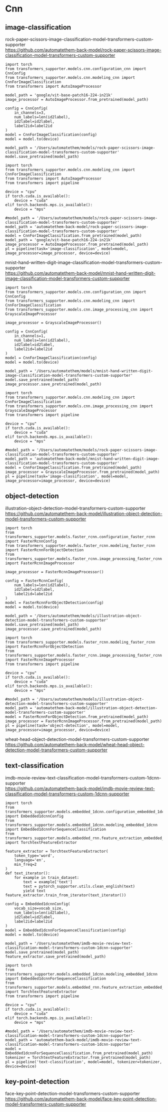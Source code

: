 # Cnn

## image-classification

rock-paper-scissors-image-classification-model-transformers-custom-supporter  
https://github.com/automatethem-back-model/rock-paper-scissors-image-classification-model-transformers-custom-supporter

```
import torch
from transformers_supporter.models.cnn.configuration_cnn import CnnConfig
from transformers_supporter.models.cnn.modeling_cnn import CnnForImageClassification
from transformers import AutoImageProcessor

model_path = 'google/vit-base-patch16-224-in21k'
image_processor = AutoImageProcessor.from_pretrained(model_path)

config = CnnConfig(
    in_channels=3,
    num_labels=len(id2label),
    id2label=id2label,
    label2id=label2id
)
model = CnnForImageClassification(config)
model = model.to(device)

model_path = '/Users/automatethem/models/rock-paper-scissors-image-classification-model-transformers-custom-supporter'
model.save_pretrained(model_path)
```

```
import torch
from transformers_supporter.models.cnn.modeling_cnn import CnnForImageClassification
from transformers import AutoImageProcessor
from transformers import pipeline

device = "cpu"
if torch.cuda.is_available():
    device = "cuda"
elif torch.backends.mps.is_available():
    device = "mps"

#model_path = '/Users/automatethem/models/rock-paper-scissors-image-classification-model-transformers-custom-supporter'
model_path = 'automatethem-back-model/rock-paper-scissors-image-classification-model-transformers-custom-supporter'
model = CnnForImageClassification.from_pretrained(model_path)
model_path = 'google/vit-base-patch16-224-in21k'
image_processor = AutoImageProcessor.from_pretrained(model_path) 
pl = pipeline(task='image-classification', model=model, image_processor=image_processor, device=device)
```

mnist-hand-written-digit-image-classification-model-transformers-custom-supporter  
https://github.com/automatethem-back-model/mnist-hand-written-digit-image-classification-model-transformers-custom-supporter

```
import torch
from transformers_supporter.models.cnn.configuration_cnn import CnnConfig
from transformers_supporter.models.cnn.modeling_cnn import CnnForImageClassification
from transformers_supporter.models.cnn.image_processing_cnn import GrayscaleImageProcessor

image_processor = GrayscaleImageProcessor()

config = CnnConfig(
    in_channels=1,
    num_labels=len(id2label),
    id2label=id2label,
    label2id=label2id
)
model = CnnForImageClassification(config)
model = model.to(device)

model_path = '/Users/automatethem/models/mnist-hand-written-digit-image-classification-model-transformers-custom-supporter'
model.save_pretrained(model_path)
image_processor.save_pretrained(model_path)
```

```
import torch
from transformers_supporter.models.cnn.modeling_cnn import CnnForImageClassification
from transformers_supporter.models.cnn.image_processing_cnn import GrayscaleImageProcessor
from transformers import pipeline

device = "cpu"
if torch.cuda.is_available():
    device = "cuda"
elif torch.backends.mps.is_available():
    device = "mps"

#model_path = '/Users/automatethem/models/rock-paper-scissors-image-classification-model-transformers-custom-supporter'
model_path = 'automatethem-back-model/mnist-hand-written-digit-image-classification-model-transformers-custom-supporter'
model = CnnForImageClassification.from_pretrained(model_path)
image_processor = GrayscaleImageProcessor.from_pretrained(model_path) 
pl = pipeline(task='image-classification', model=model, image_processor=image_processor, device=device)
```

## object-detection

illustration-object-detection-model-transformers-custom-supporter  
https://github.com/automatethem-back-model/illustration-object-detection-model-transformers-custom-supporter

```
import torch
from transformers_supporter.models.faster_rcnn.configuration_faster_rcnn import FasterRcnnConfig
from transformers_supporter.models.faster_rcnn.modeling_faster_rcnn import FasterRcnnForObjectDetection
from transformers_supporter.models.faster_rcnn.image_processing_faster_rcnn import FasterRcnnImageProcessor

image_processor = FasterRcnnImageProcessor()

config = FasterRcnnConfig(
    num_labels=len(id2label),
    id2label=id2label,
    label2id=label2id
)
model = FasterRcnnForObjectDetection(config)
model = model.to(device)

model_path = '/Users/automatethem/models/illustration-object-detection-model-transformers-custom-supporter'
model.save_pretrained(model_path)
image_processor.save_pretrained(model_path)
```

```
import torch
from transformers_supporter.models.faster_rcnn.modeling_faster_rcnn import FasterRcnnForObjectDetection
from transformers_supporter.models.faster_rcnn.image_processing_faster_rcnn import FasterRcnnImageProcessor
from transformers import pipeline

device = "cpu"
if torch.cuda.is_available():
    device = "cuda"
elif torch.backends.mps.is_available():
    device = "mps"

#model_path = '/Users/automatethem/models/illustration-object-detection-model-transformers-custom-supporter'
model_path = 'automatethem-back-model/illustration-object-detection-model-transformers-custom-supporter'
model = FasterRcnnForObjectDetection.from_pretrained(model_path)
image_processor = FasterRcnnImageProcessor.from_pretrained(model_path)
pl = pipeline(task='object-detection', model=model, image_processor=image_processor, device=device)
```

wheat-head-object-detection-model-transformers-custom-supporter  
https://github.com/automatethem-back-model/wheat-head-object-detection-model-transformers-custom-supporter

## text-classification

imdb-movie-review-text-classification-model-transformers-custom-1dcnn-supporter  
https://github.com/automatethem-back-model/imdb-movie-review-text-classification-model-transformers-custom-1dcnn-supporter

```
import torch
from transformers_supporter.models.embedded_1dcnn.configuration_embedded_1dcnn import Embedded1dcnnConfig
from transformers_supporter.models.embedded_1dcnn.modeling_embedded_1dcnn import Embedded1dcnnForSequenceClassification
from transformers_supporter.models.embedded_rnn.feature_extraction_embedded_rnn import TorchtextFeatureExtractor

feature_extractor = TorchtextFeatureExtractor(
    token_type='word',
    language='en',
    min_freq=2
)
def text_iterator():
    for example in train_dataset:
        text = example['text']
        text = pytorch_supporter.utils.clean_english(text)
        yield text
feature_extractor.train_from_iterator(text_iterator())

config = Embedded1dcnnConfig(
    vocab_size=vocab_size,
    num_labels=len(id2label),
    id2label=id2label,
    label2id=label2id
)
model = Embedded1dcnnForSequenceClassification(config)
model = model.to(device)

model_path = '/Users/automatethem/imdb-movie-review-text-classification-model-transformers-custom-1dcnn-supporter'
model.save_pretrained(model_path)
feature_extractor.save_pretrained(model_path)
```

```
import torch
from transformers_supporter.models.embedded_1dcnn.modeling_embedded_1dcnn import Embedded1dcnnForSequenceClassification
from transformers_supporter.models.embedded_rnn.feature_extraction_embedded_rnn import TorchtextFeatureExtractor
from transformers import pipeline

device = "cpu"
if torch.cuda.is_available():
    device = "cuda"
elif torch.backends.mps.is_available():
    device = "mps"

#model_path = '/Users/automatethem/imdb-movie-review-text-classification-model-transformers-custom-1dcnn-supporter'
model_path = 'automatethem-back-model/imdb-movie-review-text-classification-model-transformers-custom-1dcnn-supporter'
model = Embedded1dcnnForSequenceClassification.from_pretrained(model_path)
tokenizer = TorchtextFeatureExtractor.from_pretrained(model_path)
pl = pipeline('text-classification', model=model, tokenizer=tokenizer, device=device)
```

## key-point-detection

face-key-point-detection-model-transformers-custom-supporter  
https://github.com/automatethem-back-model/face-key-point-detection-model-transformers-custom-supporter

```
```

```
```
